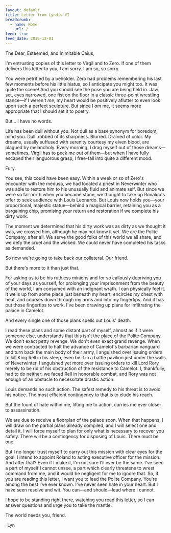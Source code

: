 ```yaml
---
layout: default
title: Letter from Lyndis VI
breadcrumb:
  - name: Home
    url: /
feed: true
feed_date: 2016-12-01
---
```

The Dear, Esteemed, and Inimitable Caius,

I'm entrusting copies of this letter to Virgil and to Zero. If one of them delivers this letter to you, I am sorry. I am so, so sorry.

You were petrified by a beholder. Zero had problems remembering his last few moments before his little hiatus, so I anticipate you might too. It was quite the scene! And you should see the pose you are being held in. Jaw set, eyes narrowed, one fist on the floor in a classic three-point wrestling stance—if I weren't _me_, my heart would be positively aflutter to even look upon such a perfect sculpture. But since I _am_ me, it seems more appropriate that I should set it to poetry.

But... I have no words.

Life has been dull without you. Not dull as a base synonym for boredom, mind you. Dull: robbed of its sharpness. Blurred. Drained of color. My dreams, usually suffused with serenity courtesy my elven blood, are plagued by melancholy. Every morning, I drag myself out of those dreams—sometimes, Virgil has to peck me out of them—but when I have fully escaped their languorous grasp, I free-fall into quite a different mood.

Fury.

You see, this could have been easy. Within a week or so of Zero's encounter with the medusa, we had located a priest in Neverwinter who was able to restore him to his unusually fluid and animate self. But since we were so far north when you became stone, we thought to take up Ronaldo's offer to seek audience with Louis Leonardo. But Louis now holds you—your proportional, majestic statue—behind a magical barrier, retaining you as a bargaining chip, promising your return and restoration if we complete his dirty work.

The moment we determined that his dirty work was as dirty as we thought it was, we crossed him, although he may not know it yet. We are the Polite Company, after all. We serve the good folks of this world we all share, and we defy the cruel and the wicked. We could never have completed his tasks as demanded.

So now we're going to take back our collateral. Our friend.

But there's more to it than just that.

For asking us to be his ruthless minions and for so callously depriving you of your days as yourself, for prolonging your imprisonment from the beauty of the world, I am consumed with an indignant wrath. I can physically feel it. It wells up from some place just beneath my heart, encircles my chest with heat, and courses down through my arms and into my fingertips. And it has put those fingertips to work. I've been drawing up plans for infiltrating the palace in Camelot.

And every single one of those plans spells out Louis' death.

I read these plans and some distant part of myself, almost as if it were someone else, understands that this isn't the place of the Polite Company. We don't exact petty revenge. We don't even exact grand revenge. When we were contracted to halt the advance of Camelot's barbarian vanguard and turn back the main body of their army, I anguished over issuing orders to kill King Rell in his sleep, even be it in a battle pavilion just under the walls of Neverwinter. I anguished yet more over issuing orders to kill Lord Rory merely to be rid of his obstruction of the resistance to Camelot. I, thankfully, had to do neither: we faced Rell in honorable combat, and Rory was not enough of an obstacle to necessitate drastic action.

Louis demands no such action. The safest remedy to his threat is to avoid his notice. The most efficient contingency to that is to elude his reach.

But the fount of hate within me, lifting me to action, carries me ever closer to assassination.

We are due to receive a floorplan of the palace soon. When that happens, I will draw on the partial plans already compiled, and I will select one and detail it. I will force myself to plan for only what is necessary to recover you safely. There will be a contingency for disposing of Louis. There must be one.

But I no longer trust myself to carry out this mission with clear eyes for the goal. I intend to appoint Roland to acting executive officer for the mission.  And after that? Even if I make it, I'm not sure I'll ever be the same. I've seen a part of myself I cannot unsee, a part which clearly threatens to wrest command from me, and it would be negligent for me to ignore that. So, if you are reading this letter, I want you to lead the Polite Company. You're among the best I've ever known. I've never seen hate in your heart. But I have seen resolve and wit. You can—and should—lead where I cannot.

I hope to be standing right there, watching you read this letter, so I can answer questions and urge you to take the mantle.

The world needs you, friend.

-Lyn
